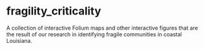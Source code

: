 # fragility_criticality
A collection of interactive Folium maps and other interactive figures that are the result of our research in identifying fragile communities in coastal Louisiana.

